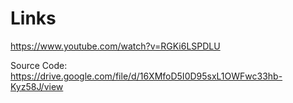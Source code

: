 # Links
https://www.youtube.com/watch?v=RGKi6LSPDLU

Source Code: https://drive.google.com/file/d/16XMfoD5I0D95sxL1OWFwc33hb-Kyz58J/view